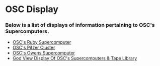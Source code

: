 # OSC Display
### Below is a list of displays of information pertaining to OSC's Supercomputers.

* [OSC's Ruby Supercomputer](https://kinanalattar.github.io/osc-display/osc_display_1s.htm)
* [OSC's Pitzer Cluster](https://kinanalattar.github.io/osc-display/osc_display_2s.htm)
* [OSC's Owens Supercomputer](https://kinanalattar.github.io/osc-display/osc_display_3s.htm)
* [God View Display Of OSC's Supercomputers & Tape Library](https://kinanalattar.github.io/osc-display/osc_display_all_1.htm)
